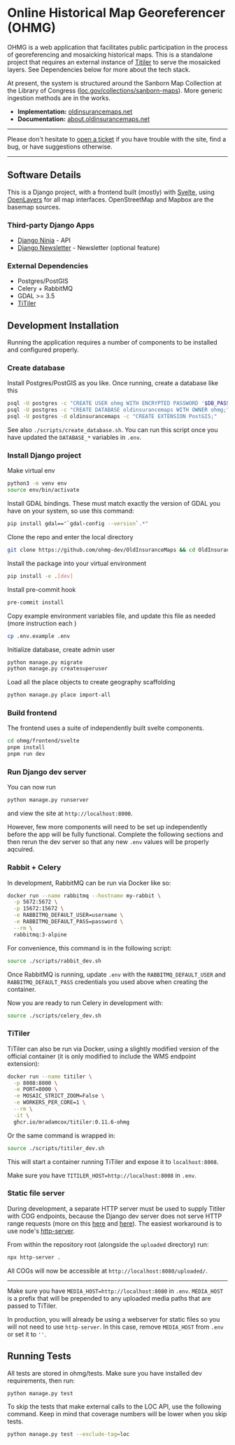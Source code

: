 # Online Historical Map Georeferencer (OHMG)

OHMG is a web application that facilitates public participation in the process of georeferencing and mosaicking historical maps. This is a standalone project that requires an external instance of [Titiler](https://developmentseed.org/titiler) to serve the mosaicked layers. See Dependencies below for more about the tech stack.

At present, the system is structured around the Sanborn Map Collection at the Library of Congress ([loc.gov/collections/sanborn-maps](https://loc.gov/collections/sanborn-maps)). More generic ingestion methods are in the works.

- **Implementation:** [oldinsurancemaps.net](https://oldinsurancemaps.net)
- **Documentation:** [about.oldinsurancemaps.net](https://about.oldinsurancemaps.net)

---

Please don't hesitate to [open a ticket](https://github.com/ohmg-dev/OldInsuranceMaps/issues/new/choose) if you have trouble with the site, find a bug, or have suggestions otherwise.

---

## Software Details

This is a Django project, with a frontend built (mostly) with [Svelte](https://svelte.dev), using [OpenLayers](https://openlayers.org) for all map interfaces. OpenStreetMap and Mapbox are the basemap sources.

### Third-party Django Apps

- [Django Ninja](https://django-ninja.dev) - API
- [Django Newsletter](https://github.com/jazzband/django-newsletter) - Newsletter (optional feature)

### External Dependencies

- Postgres/PostGIS
- Celery + RabbitMQ
- GDAL >= 3.5
- [TiTiler](https://developmentseed.org/titiler)

## Development Installation

Running the application requires a number of components to be installed and configured properly.

### Create database

Install Postgres/PostGIS as you like. Once running, create a database like this

```bash
psql -U postgres -c "CREATE USER ohmg WITH ENCRYPTED PASSWORD '$DB_PASSWORD'"
psql -U postgres -c "CREATE DATABASE oldinsurancemaps WITH OWNER ohmg;"
psql -U postgres -d oldinsurancemaps -c "CREATE EXTENSION PostGIS;"
```

See also `./scripts/create_database.sh`. You can run this script once you have updated the `DATABASE_*` variables in `.env`.

### Install Django project

Make virtual env

```bash
python3 -m venv env
source env/bin/activate
```

Install GDAL bindings. These must match exactly the version of GDAL you have on your system, so use this command:

```bash
pip install gdal=="`gdal-config --version`.*"
```

Clone the repo and enter the local directory

```bash
git clone https://github.com/ohmg-dev/OldInsuranceMaps && cd OldInsuranceMaps
```

Install the package into your virtual environment

```bash
pip install -e .[dev]
```

Install pre-commit hook

```bash
pre-commit install
```

Copy example environment variables file, and update this file as needed (more instruction each )

```bash
cp .env.example .env
```

Initialize database, create admin user

```bash
python manage.py migrate
python manage.py createsuperuser
```

Load all the place objects to create geography scaffolding

```bash
python manage.py place import-all
```

### Build frontend

The frontend uses a suite of independently built svelte components.

```bash
cd ohmg/frontend/svelte
pnpm install
pnpm run dev
```

### Run Django dev server

You can now run

```bash
python manage.py runserver
```

and view the site at `http://localhost:8000`.

However, few more components will need to be set up independently before the app will be fully functional. Complete the following sections and then rerun the dev server so that any new `.env` values will be properly aqcuired.

### Rabbit + Celery

In development, RabbitMQ can be run via Docker like so:

```bash
docker run --name rabbitmq --hostname my-rabbit \
  -p 5672:5672 \
  -p 15672:15672 \
  -e RABBITMQ_DEFAULT_USER=username \
  -e RABBITMQ_DEFAULT_PASS=password \
  --rm \
  rabbitmq:3-alpine
```

For convenience, this command is in the following script:

```bash
source ./scripts/rabbit_dev.sh
```

Once RabbitMQ is running, update `.env` with the `RABBITMQ_DEFAULT_USER` and `RABBITMQ_DEFAULT_PASS` credentials you used above when creating the container.

Now you are ready to run Celery in development with:

```bash
source ./scripts/celery_dev.sh
```

### TiTiler

TiTiler can also be run via Docker, using a slightly modified version of the official container (it is only modified to include the WMS endpoint extension):

```bash
docker run --name titiler \
  -p 8008:8000 \
  -e PORT=8000 \
  -e MOSAIC_STRICT_ZOOM=False \
  -e WORKERS_PER_CORE=1 \
  --rm \
  -it \
  ghcr.io/mradamcox/titiler:0.11.6-ohmg
```

Or the same command is wrapped in:

```bash
source ./scripts/titiler_dev.sh
```

This will start a container running TiTiler and expose it to `localhost:8008`.

Make sure you have `TITILER_HOST=http://localhost:8008` in `.env`.

### Static file server

During development, a separate HTTP server must be used to supply Titiler with COG endpoints, because the Django dev server does not serve HTTP range requests (more on this [here](https://code.djangoproject.com/ticket/22479) and [here](https://github.com/python/cpython/issues/86809)). The easiest workaround is to use node's [http-server](https://www.npmjs.com/package/http-server).

From within the repository root (alongside the `uploaded` directory) run:

```bash
npx http-server .
```

All COGs will now be accessible at `http://localhost:8080/uploaded/`.

---

Make sure you have `MEDIA_HOST=http://localhost:8080` in `.env`. `MEDIA_HOST` is a prefix that will be prepended to any uploaded media paths that are passed to TiTiler.

In production, you will already be using a webserver for static files so you will not need to use `http-server`. In this case, remove `MEDIA_HOST` from `.env` or set it to `''`.

## Running Tests

All tests are stored in ohmg/tests. Make sure you have installed dev requirements, then run:

```bash
python manage.py test
```

To skip the tests that make external calls to the LOC API, use the following command. Keep in mind that coverage numbers will be lower when you skip tests.

```bash
python manage.py test --exclude-tag=loc
```
